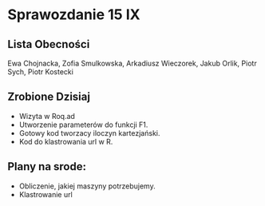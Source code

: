 Sprawozdanie 15 IX
==================

Lista Obecności
---------------

Ewa Chojnacka, Zofia Smulkowska, Arkadiusz Wieczorek, Jakub Orlik, Piotr Sych, Piotr Kostecki

Zrobione Dzisiaj
----------------

* Wizyta w Roq.ad
* Utworzenie parameterów do funkcji F1.
* Gotowy kod tworzacy iloczyn kartezjański.
* Kod do klastrowania url w R.

Plany na srode:
----------------
* Obliczenie, jakiej maszyny potrzebujemy.
* Klastrowanie url
